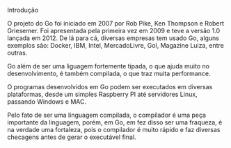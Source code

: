 Introdução

O projeto do Go foi iniciado em 2007 por Rob Pike, Ken Thompson e Robert Griesemer. Foi apresentada pela primeira vez em 2009 e teve a versão 1.0 lançada em 2012. De lá para cá, diversas empresas tem usado Go, alguns exemplos são: Docker, IBM, Intel, MercadoLivre, Gol, Magazine Luiza, entre outras.

Go além de ser uma liguagem fortemente tipada, o que ajuda muito no desenvolvimento, é também compilada, o que traz muita performance.

O programas desenvolvidos em Go podem ser executados em diversas plataformas, desde um simples Raspberry PI até servidores Linux, passando Windows e MAC.

Pelo fato de ser uma linguagem compilada, o compilador é uma peça importante da linguagem, porém, em Go, em fez disso ser uma fraqueza, é na verdade uma fortaleza, pois o compilador é muito rápido e faz diversas checagens antes de gerar o executável final.

